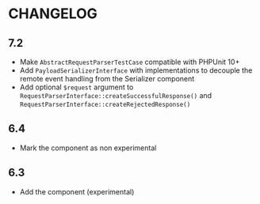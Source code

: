 CHANGELOG
=========

7.2
---

 * Make `AbstractRequestParserTestCase` compatible with PHPUnit 10+
 * Add `PayloadSerializerInterface` with implementations to decouple the remote event handling from the Serializer component
 * Add optional `$request` argument to `RequestParserInterface::createSuccessfulResponse()` and `RequestParserInterface::createRejectedResponse()`

6.4
---

 * Mark the component as non experimental

6.3
---

 * Add the component (experimental)
